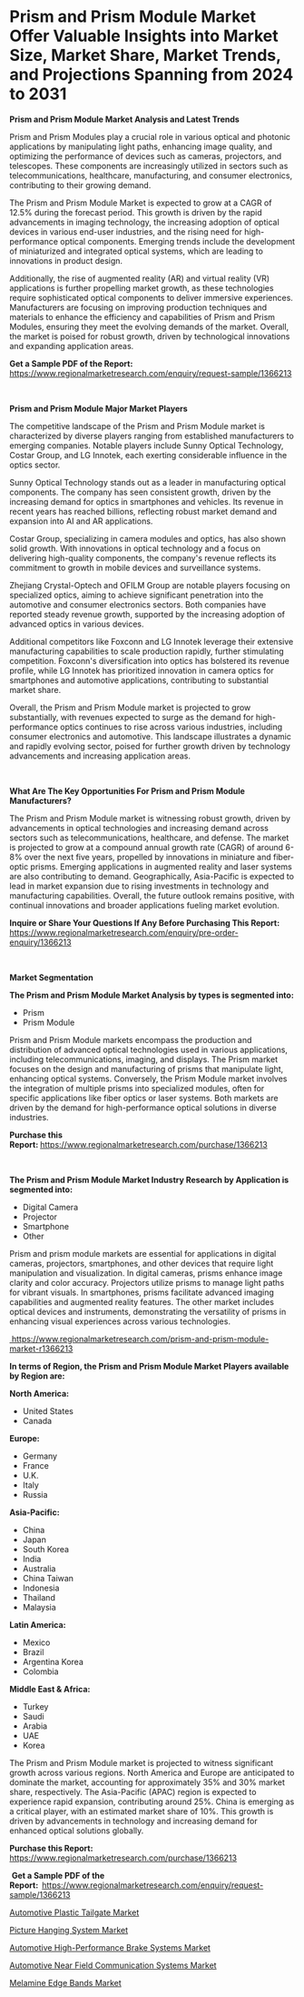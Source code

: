 <p><h1>Prism and Prism Module Market Offer Valuable Insights into Market Size, Market Share, Market Trends, and Projections Spanning from 2024 to 2031</h1></p><p><strong>Prism and Prism Module Market Analysis and Latest Trends</strong></p>
<p><p>Prism and Prism Modules play a crucial role in various optical and photonic applications by manipulating light paths, enhancing image quality, and optimizing the performance of devices such as cameras, projectors, and telescopes. These components are increasingly utilized in sectors such as telecommunications, healthcare, manufacturing, and consumer electronics, contributing to their growing demand.</p><p>The Prism and Prism Module Market is expected to grow at a CAGR of 12.5% during the forecast period. This growth is driven by the rapid advancements in imaging technology, the increasing adoption of optical devices in various end-user industries, and the rising need for high-performance optical components. Emerging trends include the development of miniaturized and integrated optical systems, which are leading to innovations in product design.</p><p>Additionally, the rise of augmented reality (AR) and virtual reality (VR) applications is further propelling market growth, as these technologies require sophisticated optical components to deliver immersive experiences. Manufacturers are focusing on improving production techniques and materials to enhance the efficiency and capabilities of Prism and Prism Modules, ensuring they meet the evolving demands of the market. Overall, the market is poised for robust growth, driven by technological innovations and expanding application areas.</p></p>
<p><strong>Get a Sample PDF of the Report:&nbsp;</strong> <a href="https://www.regionalmarketresearch.com/enquiry/request-sample/1366213">https://www.regionalmarketresearch.com/enquiry/request-sample/1366213</a></p>
<p>&nbsp;</p>
<p><strong>Prism and Prism Module Major Market Players</strong></p>
<p><p>The competitive landscape of the Prism and Prism Module market is characterized by diverse players ranging from established manufacturers to emerging companies. Notable players include Sunny Optical Technology, Costar Group, and LG Innotek, each exerting considerable influence in the optics sector.</p><p>Sunny Optical Technology stands out as a leader in manufacturing optical components. The company has seen consistent growth, driven by the increasing demand for optics in smartphones and vehicles. Its revenue in recent years has reached billions, reflecting robust market demand and expansion into AI and AR applications.</p><p>Costar Group, specializing in camera modules and optics, has also shown solid growth. With innovations in optical technology and a focus on delivering high-quality components, the company's revenue reflects its commitment to growth in mobile devices and surveillance systems.</p><p>Zhejiang Crystal-Optech and OFILM Group are notable players focusing on specialized optics, aiming to achieve significant penetration into the automotive and consumer electronics sectors. Both companies have reported steady revenue growth, supported by the increasing adoption of advanced optics in various devices.</p><p>Additional competitors like Foxconn and LG Innotek leverage their extensive manufacturing capabilities to scale production rapidly, further stimulating competition. Foxconn's diversification into optics has bolstered its revenue profile, while LG Innotek has prioritized innovation in camera optics for smartphones and automotive applications, contributing to substantial market share.</p><p>Overall, the Prism and Prism Module market is projected to grow substantially, with revenues expected to surge as the demand for high-performance optics continues to rise across various industries, including consumer electronics and automotive. This landscape illustrates a dynamic and rapidly evolving sector, poised for further growth driven by technology advancements and increasing application areas.</p></p>
<p>&nbsp;</p>
<p><strong>What Are The Key Opportunities For Prism and Prism Module Manufacturers?</strong></p>
<p><p>The Prism and Prism Module market is witnessing robust growth, driven by advancements in optical technologies and increasing demand across sectors such as telecommunications, healthcare, and defense. The market is projected to grow at a compound annual growth rate (CAGR) of around 6-8% over the next five years, propelled by innovations in miniature and fiber-optic prisms. Emerging applications in augmented reality and laser systems are also contributing to demand. Geographically, Asia-Pacific is expected to lead in market expansion due to rising investments in technology and manufacturing capabilities. Overall, the future outlook remains positive, with continual innovations and broader applications fueling market evolution.</p></p>
<p><strong>Inquire or Share Your Questions If Any Before Purchasing This Report:</strong> <a href="https://www.regionalmarketresearch.com/enquiry/pre-order-enquiry/1366213">https://www.regionalmarketresearch.com/enquiry/pre-order-enquiry/1366213</a></p>
<p>&nbsp;</p>
<p><strong>Market Segmentation</strong></p>
<p><strong>The Prism and Prism Module Market Analysis by types is segmented into:</strong></p>
<p><ul><li>Prism</li><li>Prism Module</li></ul></p>
<p><p>Prism and Prism Module markets encompass the production and distribution of advanced optical technologies used in various applications, including telecommunications, imaging, and displays. The Prism market focuses on the design and manufacturing of prisms that manipulate light, enhancing optical systems. Conversely, the Prism Module market involves the integration of multiple prisms into specialized modules, often for specific applications like fiber optics or laser systems. Both markets are driven by the demand for high-performance optical solutions in diverse industries.</p></p>
<p><strong>Purchase this Report:&nbsp;</strong><a href="https://www.regionalmarketresearch.com/purchase/1366213">https://www.regionalmarketresearch.com/purchase/1366213</a></p>
<p>&nbsp;</p>
<p><strong>The Prism and Prism Module Market Industry Research by Application is segmented into:</strong></p>
<p><ul><li>Digital Camera</li><li>Projector</li><li>Smartphone</li><li>Other</li></ul></p>
<p><p>Prism and prism module markets are essential for applications in digital cameras, projectors, smartphones, and other devices that require light manipulation and visualization. In digital cameras, prisms enhance image clarity and color accuracy. Projectors utilize prisms to manage light paths for vibrant visuals. In smartphones, prisms facilitate advanced imaging capabilities and augmented reality features. The other market includes optical devices and instruments, demonstrating the versatility of prisms in enhancing visual experiences across various technologies.</p></p>
<p><a href="https://www.regionalmarketresearch.com/prism-and-prism-module-market-r1366213">&nbsp;https://www.regionalmarketresearch.com/prism-and-prism-module-market-r1366213</a></p>
<p><strong>In terms of Region, the Prism and Prism Module Market Players available by Region are:</strong></p>
<p>
    <p> <strong> North America: </strong>
        <ul>
            <li>United States</li>
            <li>Canada</li>
        </ul>
        </p> 
    <p> <strong> Europe: </strong>
        <ul>
            <li>Germany</li>
            <li>France</li>
            <li>U.K.</li>
            <li>Italy</li>
            <li>Russia</li>
        </ul>
        </p> 
    <p> <strong> Asia-Pacific: </strong>
        <ul>
            <li>China</li>
            <li>Japan</li>
            <li>South Korea</li>
            <li>India</li>
            <li>Australia</li>
            <li>China Taiwan</li>
            <li>Indonesia</li>
            <li>Thailand</li>
            <li>Malaysia</li>
        </ul>
        </p> 
    <p> <strong> Latin America: </strong>
        <ul>
            <li>Mexico</li>
            <li>Brazil</li>
            <li>Argentina Korea</li>
            <li>Colombia</li>
        </ul>
        </p> 
    <p> <strong> Middle East & Africa: </strong>
        <ul>
            <li>Turkey</li>
            <li>Saudi</li>
            <li>Arabia</li>
            <li>UAE</li>
            <li>Korea</li>
        </ul>
    </p>
    </p>
<p><p>The Prism and Prism Module market is projected to witness significant growth across various regions. North America and Europe are anticipated to dominate the market, accounting for approximately 35% and 30% market share, respectively. The Asia-Pacific (APAC) region is expected to experience rapid expansion, contributing around 25%. China is emerging as a critical player, with an estimated market share of 10%. This growth is driven by advancements in technology and increasing demand for enhanced optical solutions globally.</p></p>
<p><strong>Purchase this Report: </strong><a href="https://www.regionalmarketresearch.com/purchase/1366213">https://www.regionalmarketresearch.com/purchase/1366213</a></p>
<p>&nbsp;<strong>Get a Sample PDF of the Report:&nbsp;&nbsp;</strong><a href="https://www.regionalmarketresearch.com/enquiry/request-sample/1366213">https://www.regionalmarketresearch.com/enquiry/request-sample/1366213</a></p>
<p><strong></strong></p>
<p><p><a href="https://github.com/ChristianClark406/Market-Research-Report-List-1/blob/main/automotive-plastic-tailgate-market.md">Automotive Plastic Tailgate Market</a></p><p><a href="https://www.linkedin.com/pulse/global-picture-hanging-system-market-analysis-trends-forecasts-rqglc">Picture Hanging System Market</a></p><p><a href="https://medium.com/@miquelvilla56/market-insights-global-automotive-high-performance-brake-systems-market-forecast-and-innovation-f9bbe71f65ae?postPublishedType=repub">Automotive High-Performance Brake Systems Market</a></p><p><a href="https://medium.com/@miquelvilla56/global-automotive-near-field-communication-systems-market-size-is-expected-to-experience-a-cagr-of-7a2d12c2154c?postPublishedType=repub">Automotive Near Field Communication Systems Market</a></p><p><a href="https://issuu.com/reportprime-2/docs/melamine-edge-bands-market-size-203_85e13c3059e91a">Melamine Edge Bands Market</a></p></p>